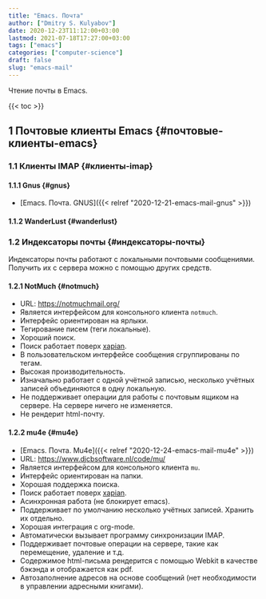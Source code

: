 ```yaml
---
title: "Emacs. Почта"
author: ["Dmitry S. Kulyabov"]
date: 2020-12-23T11:12:00+03:00
lastmod: 2021-07-18T17:27:00+03:00
tags: ["emacs"]
categories: ["computer-science"]
draft: false
slug: "emacs-mail"
---
```


Чтение почты в Emacs.

<!--more-->

{{< toc >}}


## <span class="section-num">1</span> Почтовые клиенты Emacs {#почтовые-клиенты-emacs}


### <span class="section-num">1.1</span> Клиенты IMAP {#клиенты-imap}


#### <span class="section-num">1.1.1</span> Gnus {#gnus}

-   [Emacs. Почта. GNUS]({{< relref "2020-12-21-emacs-mail-gnus" >}})


#### <span class="section-num">1.1.2</span> WanderLust {#wanderlust}


### <span class="section-num">1.2</span> Индексаторы почты {#индексаторы-почты}

Индексаторы почты работают с локальными почтовыми
сообщениями. Получить их с сервера можно с помощью других средств.


#### <span class="section-num">1.2.1</span> NotMuch {#notmuch}

-   URL: <https://notmuchmail.org/>
-   Является интерфейсом для консольного клиента `notmuch`.
-   Интерфейс ориентирован на ярлыки.
-   Тегирование писем (теги локальные).
-   Хороший поиск.
-   Поиск работает поверх [xapian](https://xapian.org/).
-   В пользовательском интерфейсе сообщения сгруппированы по тегам.
-   Высокая производительность.
-   Изначально работает с одной учётной записью, несколько учётных записей объединяются в одну локальную.
-   Не поддерживает операции для работы с почтовым ящиком на сервере. На сервере ничего не изменяется.
-   Не рендерит html-почту.


#### <span class="section-num">1.2.2</span> mu4e {#mu4e}

-   [Emacs. Почта. Mu4e]({{< relref "2020-12-24-emacs-mail-mu4e" >}})
-   URL: <https://www.djcbsoftware.nl/code/mu/>
-   Является интерфейсом для консольного клиента `mu`.
-   Интерфейс ориентирован на папки.
-   Хорошая поддержка поиска.
-   Поиск работает поверх [xapian](https://xapian.org/).
-   Асинхронная работа (не блокирует emacs).
-   Поддерживает по умолчанию несколько учётных записей. Хранить их отдельно.
-   Хорошая интеграция с org-mode.
-   Автоматически вызывает программу синхронизации IMAP.
-   Поддерживает почтовые операции на сервере, такие как перемещение, удаление и т.д.
-   Содержимое html-письма рендерится с помощью Webkit в качестве бэкэнда и отображается как pdf.
-   Автозаполнение адресов на основе сообщений (нет необходимости в управлении адресными книгами).
